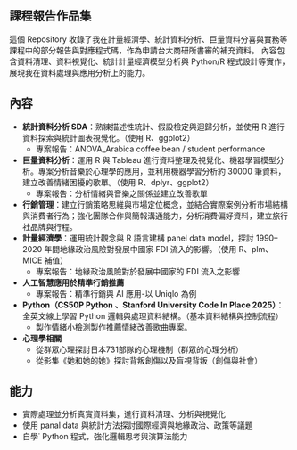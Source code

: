 ## 課程報告作品集

這個 Repository 收錄了我在計量經濟學、統計資料分析、巨量資料分喜與實務等課程中的部分報告與對應程式碼，作為申請台大商研所書審的補充資料。
內容包含資料清理、資料視覺化、統計計量經濟模型分析與 Python/R 程式設計等實作，展現我在資料處理與應用分析上的能力。

## 內容

- __統計資料分析 SDA__：熟練描述性統計、假設檢定與迴歸分析，並使用 R 進行資料探索與統計圖表視覺化。（使用 R、ggplot2）
  - 專案報告：ANOVA_Arabica coffee bean / student performance
- __巨量資料分析__：運用 R 與 Tableau 進行資料整理及視覺化、機器學習模型分析。專案分析音樂於心理學的應用，並利用機器學習分析約 30000 筆資料，建立改善情緒困擾的歌單。（使用 R、dplyr、ggplot2）
  - 專案報告：分析情緒與音樂之關係並建立改善歌單
- __行銷管理__：建立行銷策略思維與市場定位概念，並結合實際案例分析市場結構與消費者行為；強化團隊合作與簡報溝通能力，分析消費偏好資料，建立旅行社品牌與行程。
- __計量經濟學__：運用統計觀念與 R 語言建構 panel data model，探討 1990–2020 年間地緣政治風險對發展中國家 FDI 流入的影響。（使用 R、plm、MICE 補值）
  - 專案報告：地緣政治風險對於發展中國家的 FDI 流入之影響
- __人工智慧應用於精準行銷推薦__
  - 專案報告：精準行銷與 AI 應用-以 Uniqlo 為例
- __Python（CS50P Python 、Stanford University Code In Place 2025）__：全英文線上學習 Python 邏輯與處理資料結構。（基本資料結構與控制流程）
  - 製作情緒小檢測製作推薦情緒改善歌曲專案。
- __心理學相關__
  - 從群眾心理探討日本731部隊的心理機制（群眾的心理分析）
  - 從影集《她和她的她》探討背叛創傷以及盲視背叛（創傷與社會）

## 能力

- 實際處理並分析真實資料集，進行資料清理、分析與視覺化
- 使用 panal data 與統計方法探討國際經濟與地緣政治、政策等議題
- 自學˙ Python 程式，強化邏輯思考與演算法能力
